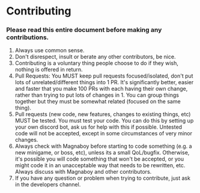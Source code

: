 # Contributing

### Please read this entire document before making any contributions.

1. Always use common sense.
2. Don't disrespect, insult or berate any other contributors, be nice.
3. Contributing is a voluntary thing people choose to do if they wish, nothing is offered in return.
4. Pull Requests: You MUST keep pull requests focused/isolated, don't put lots of unrelated/different things into 1 PR. It's significantly better, easier and faster that you make 100 PRs with each having their own change, rather than trying to put lots of changes in 1. You can group things together but they must be somewhat related (focused on the same thing).
5. Pull requests (new code, new features, changes to existing things, etc) MUST be tested. You must test your code. You can do this by setting up your own discord bot, ask us for help with this if possible. Untested code will not be accepted, except in some circumstances of very minor changes.
6. Always check with Magnaboy before starting to code something (e.g. a new minigame, or boss, etc), unless its a small QoL/bugfix. Otherwise, it's possible you will code something that won't be accepted, or you might code it in an unacceptable way that needs to be rewritten, etc. Always discuss with Magnaboy and other contributors.
7. If you have any question or problem when trying to contribute, just ask in the developers channel.
